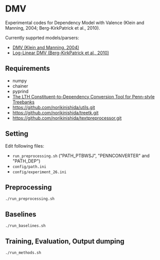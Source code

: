 # DMV

Experimental codes for Dependency Model with Valence (Klein and Manning, 2004; Berg-KirkPatrick et al., 2010).

Currently supprted models/parsers:
- [DMV (Klein and Manning, 2004)](https://dl.acm.org/citation.cfm?id=1219016)
- [Log-Linear DMV (Berg-KirkPatrick et al., 2010)](https://aclweb.org/anthology/N10-1083)

## Requirements ##

- numpy
- chainer
- pyprind
- [The LTH Constituent-to-Dependency Conversion Tool for Penn-style Treebanks](http://nlp.cs.lth.se/software/treebank_converter)
- https://github.com/norikinishida/utils.git
- https://github.com/norikinishida/treetk.git
- https://github.com/norikinishida/textpreprocessor.git

## Setting ##

Edit following files:

- ```run_preprocessing.sh``` ("PATH\_PTBWSJ", "PENNCONVERTER" and  "PATH\_DEP")
- ```config/path.ini```
- ```config/experiment_26.ini```

## Preprocessing ##

```
./run_preprocessing.sh
```

## Baselines ##

```
./run_baselines.sh
```

## Training, Evaluation, Output dumping ##

```
./run_methods.sh
```

